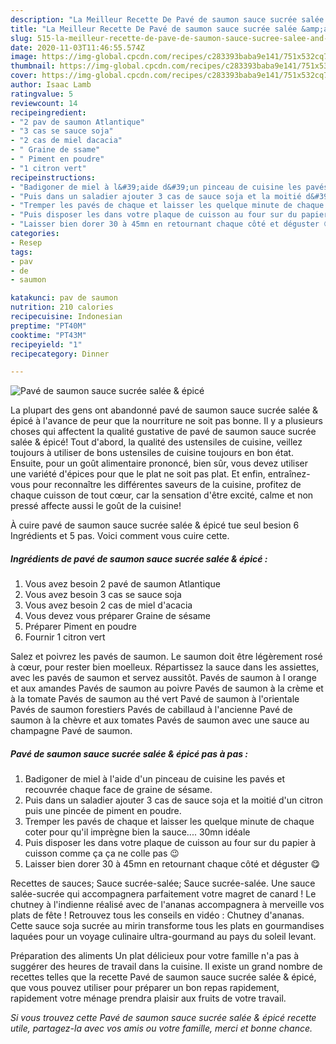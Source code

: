 ```yaml
---
description: "La Meilleur Recette De Pavé de saumon sauce sucrée salée &amp;amp; épicé"
title: "La Meilleur Recette De Pavé de saumon sauce sucrée salée &amp;amp; épicé"
slug: 515-la-meilleur-recette-de-pave-de-saumon-sauce-sucree-salee-and-amp-epice
date: 2020-11-03T11:46:55.574Z
image: https://img-global.cpcdn.com/recipes/c283393baba9e141/751x532cq70/pave-de-saumon-sauce-sucree-salee-epice-photo-principale-de-la-recette.jpg
thumbnail: https://img-global.cpcdn.com/recipes/c283393baba9e141/751x532cq70/pave-de-saumon-sauce-sucree-salee-epice-photo-principale-de-la-recette.jpg
cover: https://img-global.cpcdn.com/recipes/c283393baba9e141/751x532cq70/pave-de-saumon-sauce-sucree-salee-epice-photo-principale-de-la-recette.jpg
author: Isaac Lamb
ratingvalue: 5
reviewcount: 14
recipeingredient:
- "2 pav de saumon Atlantique"
- "3 cas se sauce soja"
- "2 cas de miel dacacia"
- " Graine de ssame"
- " Piment en poudre"
- "1 citron vert"
recipeinstructions:
- "Badigoner de miel à l&#39;aide d&#39;un pinceau de cuisine les pavés et recouvrée chaque face de graine de sésame."
- "Puis dans un saladier ajouter 3 cas de sauce soja et la moitié d&#39;un citron puis une pincée de piment en poudre."
- "Tremper les pavés de chaque et laisser les quelque minute de chaque coter pour qu&#39;il imprègne bien la sauce.... 30mn idéale"
- "Puis disposer les dans votre plaque de cuisson au four sur du papier à cuisson comme ça ça ne colle pas 😉"
- "Laisser bien dorer 30 à 45mn en retournant chaque côté et déguster 😋"
categories:
- Resep
tags:
- pav
- de
- saumon

katakunci: pav de saumon 
nutrition: 210 calories
recipecuisine: Indonesian
preptime: "PT40M"
cooktime: "PT43M"
recipeyield: "1"
recipecategory: Dinner

---
```



![Pavé de saumon sauce sucrée salée &amp; épicé](https://img-global.cpcdn.com/recipes/c283393baba9e141/751x532cq70/pave-de-saumon-sauce-sucree-salee-epice-photo-principale-de-la-recette.jpg)

La plupart des gens ont abandonné pavé de saumon sauce sucrée salée &amp; épicé à l'avance de peur que la nourriture ne soit pas bonne. Il y a plusieurs choses qui affectent la qualité gustative de pavé de saumon sauce sucrée salée &amp; épicé! Tout d'abord, la qualité des ustensiles de cuisine, veillez toujours à utiliser de bons ustensiles de cuisine toujours en bon état. Ensuite, pour un goût alimentaire prononcé, bien sûr, vous devez utiliser une variété d'épices pour que le plat ne soit pas plat. Et enfin, entraînez-vous pour reconnaître les différentes saveurs de la cuisine, profitez de chaque cuisson de tout cœur, car la sensation d'être excité, calme et non pressé affecte aussi le goût de la cuisine!

<!--inarticleads1-->

À cuire pavé de saumon sauce sucrée salée &amp; épicé tue seul besion 6 Ingrédients et 5 pas. Voici comment vous cuire cette.

##### Ingrédients de pavé de saumon sauce sucrée salée &amp; épicé :

1. Vous avez besoin 2 pavé de saumon Atlantique
1. Vous avez besoin 3 cas se sauce soja
1. Vous avez besoin 2 cas de miel d&#39;acacia
1. Vous devez vous préparer  Graine de sésame
1. Préparer  Piment en poudre
1. Fournir 1 citron vert


Salez et poivrez les pavés de saumon. Le saumon doit être légèrement rosé à cœur, pour rester bien moelleux. Répartissez la sauce dans les assiettes, avec les pavés de saumon et servez aussitôt. Pavés de saumon à l orange et aux amandes Pavés de saumon au poivre Pavés de saumon à la crème et à la tomate Pavés de saumon au thé vert Pavé de saumon à l&#39;orientale Pavés de saumon forestiers Pavés de cabillaud à l&#39;ancienne Pavé de saumon à la chèvre et aux tomates Pavés de saumon avec une sauce au champagne Pavé de saumon. 

<!--inarticleads2-->

##### Pavé de saumon sauce sucrée salée &amp; épicé pas à pas :

1. Badigoner de miel à l&#39;aide d&#39;un pinceau de cuisine les pavés et recouvrée chaque face de graine de sésame.
1. Puis dans un saladier ajouter 3 cas de sauce soja et la moitié d&#39;un citron puis une pincée de piment en poudre.
1. Tremper les pavés de chaque et laisser les quelque minute de chaque coter pour qu&#39;il imprègne bien la sauce.... 30mn idéale
1. Puis disposer les dans votre plaque de cuisson au four sur du papier à cuisson comme ça ça ne colle pas 😉
1. Laisser bien dorer 30 à 45mn en retournant chaque côté et déguster 😋


Recettes de sauces; Sauce sucrée-salée; Sauce sucrée-salée. Une sauce salée-sucrée qui accompagnera parfaitement votre magret de canard ! Le chutney à l&#39;indienne réalisé avec de l&#39;ananas accompagnera à merveille vos plats de fête ! Retrouvez tous les conseils en vidéo : Chutney d&#39;ananas. Cette sauce soja sucrée au mirin transforme tous les plats en gourmandises laquées pour un voyage culinaire ultra-gourmand au pays du soleil levant. 

<!--inarticleads1-->

<p>
Préparation des aliments Un plat délicieux pour votre famille n'a pas à suggérer des heures de travail dans la cuisine. Il existe un grand nombre de recettes telles que la recette Pavé de saumon sauce sucrée salée &amp; épicé, que vous pouvez utiliser pour préparer un bon repas rapidement, rapidement votre ménage prendra plaisir aux fruits de votre travail.
</p>

<p>
<i>Si vous trouvez cette Pavé de saumon sauce sucrée salée &amp; épicé recette utile, partagez-la avec vos amis ou votre famille, merci et bonne chance.</i>
</p>
